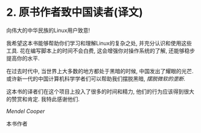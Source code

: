 # 2\. 原书作者致中国读者(译文)

向伟大的中华民族的Linux用户致意!

我希望这本书能够帮助你们学习和理解Linux的复杂之处, 并充分认识和使用这些工具. 花在编写脚本上的时间不会白费, 这会增强你对操作系统的了解, 还能够稳步提高你的水平.

在过去时代中, 当世界上大多数的地方都处于黑暗的时候, 中国发出了耀眼的光芒. 或许新一代的中国计算机科学学者们可以帮助我们摆脱黑暗, _摆脱微软的垄断_.

这本书的译者们在这个项目上投入了很多的时间和精力, 他们的行为应该得到很大的赞赏和肯定. 我特此感谢他们.

_Mendel Cooper_

本书作者